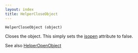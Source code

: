 ```yaml
---
layout: index
title: HelperCloseObject
---
```


    HelperCloseObject (object)

Closes the object. This simply sets the [isopen](../../attributes/isopen.html) attribute to false.

See also [HelperOpenObject](helperopenobject.html)
